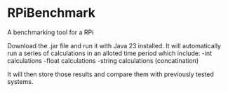 # RPiBenchmark
A benchmarking tool for a RPi

Download the .jar file and run it with Java 23 installed. It will automatically run a series of calculations in an alloted time period which include:
-int calculations
-float calculations
-string calculations (concatination)

It will then store those results and compare them with previously tested systems.
